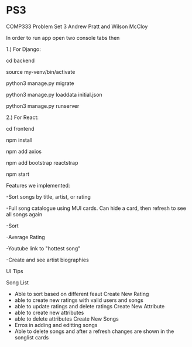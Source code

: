 # PS3
COMP333 Problem Set 3
Andrew Pratt and Wilson McCloy 

In order to run app open two console tabs then

1.) For Django:

cd backend

source my-venv/bin/activate

python3 manage.py migrate

python3 manage.py loaddata initial.json

python3 manage.py runserver

2.) For React:

cd frontend

npm install

npm add axios

npm add bootstrap reactstrap

npm start

Features we implemented:

-Sort songs by title, artist, or rating

-Full song catalogue using MUI cards. Can hide a card, then refresh to see all songs again

-Sort

-Average Rating

-Youtube link to "hottest song"

-Create and see artist biographies

UI Tips

Song List

- Able to sort based on different feaut
Create New Rating 
- able to create new ratings with valid users and songs
- able to update ratings and delete ratings
Create New Attribute 
- able to create new attributes
- able to delete attributes
Create New Songs
- Erros in adding and editting songs
- Able to delete songs and after a refresh changes are shown in the songlist cards
